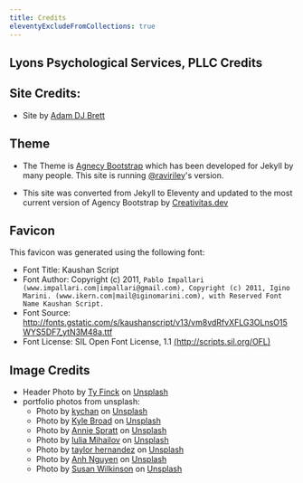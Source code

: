 ```yaml
---
title: Credits
eleventyExcludeFromCollections: true
---
```

## Lyons Psychological Services, PLLC Credits

## Site Credits:
- Site by [Adam DJ Brett](https://adamdjbrett.com)

## Theme
- The Theme is [Agnecy Bootstrap](https://startbootstrap.com/theme/agency) which has been developed for Jekyll by many people. This site is running [@raviriley](https://github.com/raviriley/agency-jekyll-theme)'s version. 

- This site was converted from Jekyll to Eleventy and updated to the most current version of Agency Bootstrap by [Creativitas.dev](https://www.creativitas.dev/)

## Favicon
This favicon was generated using the following font:

- Font Title: Kaushan Script
- Font Author: Copyright (c) 2011, `Pablo Impallari (www.impallari.com|impallari@gmail.com), Copyright (c) 2011, Igino Marini. (www.ikern.com|mail@iginomarini.com), with Reserved Font Name Kaushan Script.`
- Font Source: <http://fonts.gstatic.com/s/kaushanscript/v13/vm8vdRfvXFLG3OLnsO15WYS5DF7_ytN3M48a.ttf>
- Font License: SIL Open Font License, 1.1 [(http://scripts.sil.org/OFL)](http://scripts.sil.org/OFL)



## Image Credits
- Header Photo by <a href="https://unsplash.com/@tybradford?utm_source=unsplash&utm_medium=referral&utm_content=creditCopyText">Ty Finck</a> on <a href="https://unsplash.com/s/photos/ithaca?utm_source=unsplash&utm_medium=referral&utm_content=creditCopyText">Unsplash</a>
- portfolio photos from unsplash:
	- Photo by <a href="https://unsplash.com/@kychan?utm_source=unsplash&utm_medium=referral&utm_content=creditCopyText">kychan</a> on <a href="https://unsplash.com/?utm_source=unsplash&utm_medium=referral&utm_content=creditCopyText">Unsplash</a>
  - Photo by <a href="https://unsplash.com/@kylebroad?utm_source=unsplash&utm_medium=referral&utm_content=creditCopyText">Kyle Broad</a> on <a href="https://unsplash.com/@kylebroad?utm_source=unsplash&utm_medium=referral&utm_content=creditCopyText">Unsplash</a>
  - Photo by <a href="https://unsplash.com/@anniespratt?utm_source=unsplash&utm_medium=referral&utm_content=creditCopyText">Annie Spratt</a> on <a href="https://unsplash.com/?utm_source=unsplash&utm_medium=referral&utm_content=creditCopyText">Unsplash</a>
  - Photo by <a href="https://unsplash.com/@iulia_m?utm_source=unsplash&utm_medium=referral&utm_content=creditCopyText">Iulia Mihailov</a> on <a href="https://unsplash.com/?utm_source=unsplash&utm_medium=referral&utm_content=creditCopyText">Unsplash</a>
  - Photo by <a href="https://unsplash.com/@taylormae?utm_source=unsplash&utm_medium=referral&utm_content=creditCopyText">taylor hernandez</a> on <a href="https://unsplash.com/?utm_source=unsplash&utm_medium=referral&utm_content=creditCopyText">Unsplash</a>
  - Photo by <a href="https://unsplash.com/@pwign?utm_source=unsplash&utm_medium=referral&utm_content=creditCopyText">Anh Nguyen</a> on <a href="https://unsplash.com/?utm_source=unsplash&utm_medium=referral&utm_content=creditCopyText">Unsplash</a>
  - Photo by <a href="https://unsplash.com/@susan_wilkinson?utm_source=unsplash&utm_medium=referral&utm_content=creditCopyText">Susan Wilkinson</a> on <a href="https://unsplash.com/?utm_source=unsplash&utm_medium=referral&utm_content=creditCopyText">Unsplash</a>
  
